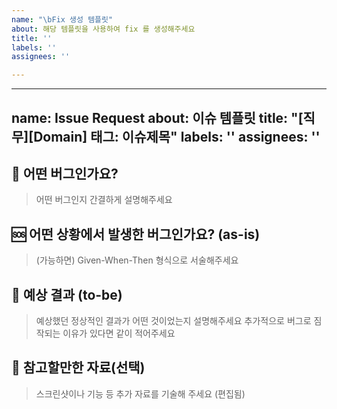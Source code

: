 ```yaml
---
name: "\bFix 생성 템플릿"
about: 해당 템플릿을 사용하여 fix 를 생성해주세요
title: ''
labels: ''
assignees: ''

---
```


---
name: Issue Request
about: 이슈 템플릿
title: "[직무][Domain] 태그: 이슈제목"
labels: ''
assignees: ''
---

## 🐜 어떤 버그인가요?

> 어떤 버그인지 간결하게 설명해주세요

## 🆘 어떤 상황에서 발생한 버그인가요? (as-is)

> (가능하면) Given-When-Then 형식으로 서술해주세요

## 📣 예상 결과 (to-be)

> 예상했던 정상적인 결과가 어떤 것이었는지 설명해주세요
> 추가적으로 버그로 짐작되는 이유가 있다면 같이 적어주세요

## 🔗 참고할만한 자료(선택)

> 스크린샷이나 기능 등 추가 자료를 기술해 주세요 (편집됨)

